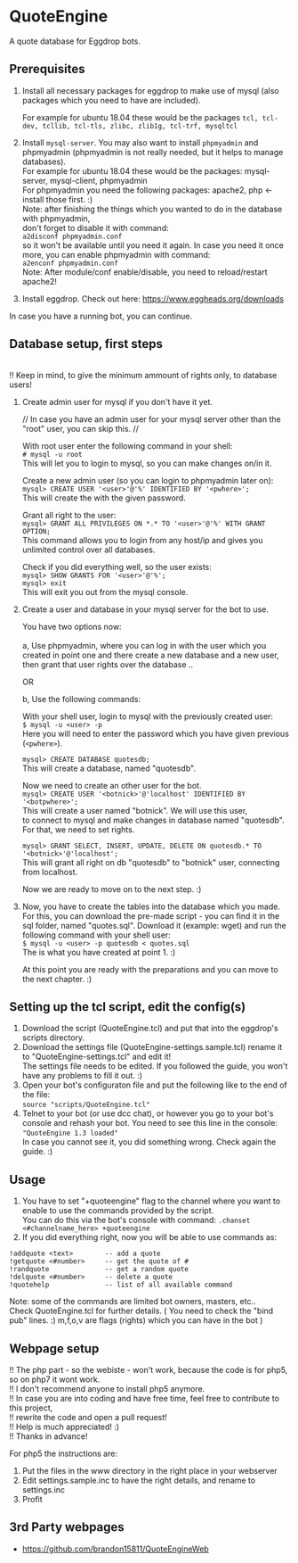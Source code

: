 QuoteEngine
===========

A quote database for Eggdrop bots.

Prerequisites
-------------

1. Install all necessary packages for eggdrop to make use of mysql (also packages which you need to have are included).

   For example for ubuntu 18.04 these would be the packages `tcl, tcl-dev, tcllib, tcl-tls, zlibc, zlib1g, tcl-trf, mysqltcl`

2. Install `mysql-server`. You may also want to install `phpmyadmin` and phpmyadmin (phpmyadmin is not really needed, but it helps to manage databases).
   <br>
   For example for ubuntu 18.04 these would be the packages: mysql-server, mysql-client, phpmyadmin
      <br>
      For phpmyadmin you need the following packages: apache2, php <- install those first. :)
      <br>
      Note: after finishing the things which you wanted to do in the database with phpmyadmin,
      <br>
      don't forget to disable it with command:
      <br>
      ```a2disconf phpmyadmin.conf```
      <br>
      so it won't be available until you need it again. In case you need it once more, you can enable phpmyadmin with command:
      <br>
      ```a2enconf phpmyadmin.conf```
      <br>
      Note: After module/conf enable/disable, you need to reload/restart apache2!
      <br>
3. Install eggdrop. Check out here: https://www.eggheads.org/downloads

In case you have a running bot, you can continue.


Database setup, first steps
---------------------------------------------

<br>
!! Keep in mind, to give the minimum ammount of rights only, to database users!
<br>

1. Create admin user for mysql if you don't have it yet.
   
   // In case you have an admin user for your mysql server other than the "root" user, you can skip this. //

   With root user enter the following command in your shell:
   <br>
   ```# mysql -u root```
      <br>
      This will let you to login to mysql, so you can make changes on/in it.
 
   Create a new admin user (so you can login to phpmyadmin later on):
   <br>
   ```mysql> CREATE USER '<user>'@'%' IDENTIFIED BY '<pwhere>';```
      <br>
      This will create the <user> with the given password.
      
   Grant all right to the user:
   <br>
   ```mysql> GRANT ALL PRIVILEGES ON *.* TO '<user>'@'%' WITH GRANT OPTION;```
      <br>
      This command allows you to login from any host/ip and gives you unlimited control over all databases.
   
   Check if you did everything well, so the user exists:
   <br>
   ```mysql> SHOW GRANTS FOR '<user>'@'%';```
   <br>
   ```mysql> exit```
   <br>
      This will exit you out from the mysql console.
   
2. Create a user and database in your mysql server for the bot to use.
   
   You have two options now:
   <br>
   <br>
   a, Use phpmyadmin, where you can log in with the user which you created in point one and there
      create a new database and a new user, then grant that user rights over the database ..
   
   OR
   
   b, Use the following commands:
   
   With your shell user, login to mysql with the previously created user:
   <br>
   ```$ mysql -u <user> -p```
   <br>
      Here you will need to enter the password which you have given previous (`<pwhere>`).
   <br>
   
   ```mysql> CREATE DATABASE quotesdb;```
   <br>
      This will create a database, named "quotesdb".
   
   Now we need to create an other user for the bot.
   <br>
   ```mysql> CREATE USER '<botnick>'@'localhost' IDENTIFIED BY '<botpwhere>';```
   <br>
      This will create a user named "botnick". We will use this user,
      <br>
      to connect to mysql and make changes in database named "quotesdb".
      <br>
      For that, we need to set rights.
      
   ```mysql> GRANT SELECT, INSERT, UPDATE, DELETE ON quotesdb.* TO '<botnick>'@'localhost';```
   <br>
      This will grant all right on db "quotesdb" to "botnick" user, connecting from localhost.
    
    
   Now we are ready to move on to the next step. :)
   
   
2. Now, you have to create the tables into the database which you made.
   <br>
   For this, you can download the pre-made script - you can find it in the sql folder, named "quotes.sql".
   Download it (example: wget) and run the following command with your shell user:
   <br>
      ```$ mysql -u <user> -p quotesdb < quotes.sql```
      <br>
         The <user> is what you have created at point 1. :)


   At this point you are ready with the preparations and you can move to the next chapter. :)


Setting up the tcl script, edit the config(s)
---------------------------------------------

1. Download the script (QuoteEngine.tcl) and put that into the eggdrop's  scripts directory.
2. Download the settings file (QuoteEngine-settings.sample.tcl) rename it to "QuoteEngine-settings.tcl" and edit it!
   <br>
   The settings file needs to be edited. If you followed the guide, you won't have any problems to fill it out. :)
3. Open your bot's configuraton file and put the following like to the end of the file:
     <br>
      ```source "scripts/QuoteEngine.tcl"```
      <br>
4. Telnet to your bot (or use dcc chat), or however you go to your bot's console and rehash your bot.
   You need to see this line in the console:
   <br>
      `"QuoteEngine 1.3 loaded"`
    <br>
   In case you cannot see it, you did something wrong. Check again the guide. :) 


Usage
---------------------------------------------

1. You have to set "+quoteengine" flag to the channel where you want to enable to use the commands provided by the script.
   <br>
   You can do this via the bot's console with command:
      ```.chanset <#channelname_here> +quoteengine```
      <br>
2. If you did everything right, now you will be able to use commands as:

```
!addquote <text>        -- add a quote
!getquote <#number>     -- get the quote of #
!randquote              -- get a random quote
!delquote <#number>     -- delete a quote
!quotehelp              -- list of all available command
```


Note: some of the commands are limited bot owners, masters, etc..
<br>
Check QuoteEngine.tcl for further details.
   (
    You need to check the "bind pub" lines. :)
    m,f,o,v are flags (rights) which you can have in the bot
   )


Webpage setup
---------------------------------------------

!! The php part - so the webiste - won't work, because the code is for php5, so on php7 it wont work.
<br>
!! I don't recommend anyone to install php5 anymore.
<br>
!! In case you are into coding and have free time, feel free to contribute to this project,
<br>
!! rewrite the code and open a pull request!
<br>
!! Help is much appreciated! :)
<br>
!! Thanks in advance!


For php5 the instructions are:
1. Put the files in the www directory in the right place in your webserver
2. Edit settings.sample.inc to have the right details, and rename to settings.inc
3. Profit


3rd Party webpages
---------------------------------------------

* https://github.com/brandon15811/QuoteEngineWeb
